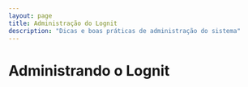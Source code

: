 ```yaml
---
layout: page
title: Administração do Lognit
description: "Dicas e boas práticas de administração do sistema"
---
```


# Administrando o Lognit